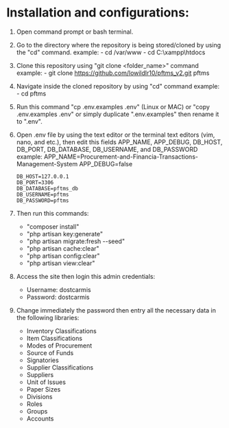 # Installation and configurations:

1. Open command prompt or bash terminal.
1. Go to the directory where the repository is being stored/cloned by using 
   the "cd" command.
     example: 
       - cd /var/www
       - cd C:\xampp\htdocs
        
2. Clone this repository using "git clone <URL> <folder_name>" command
     example: 
       - git clone https://github.com/lowildlr10/pftms_v2.git pftms
   
3. Navigate inside the cloned repository by using "cd" command
     example:
       - cd pftms
        
4. Run this command "cp .env.examples .env" (Linux or MAC) or 
   "copy .env.examples .env" or simply duplicate ".env.examples"
   then rename it to ".env".
  
5. Open .env file by using the text editor or the terminal text 
   editors (vim, nano, and etc.), then edit this fields APP_NAME,
   APP_DEBUG, DB_HOST, DB_PORT, DB_DATABASE, DB_USERNAME, and 
   DB_PASSWORD
     example:
       APP_NAME=Procurement-and-Financia-Transactions-Management-System
       APP_DEBUG=false
       
       DB_HOST=127.0.0.1
       DB_PORT=3306
       DB_DATABASE=pftms_db
       DB_USERNAME=pftms
       DB_PASSWORD=pftms
       
 6. Then run this commands:
      - "composer install"
      - "php artisan key:generate"
      - "php artisan migrate:fresh --seed"
      - "php artisan cache:clear"
      - "php artisan config:clear"
      - "php artisan view:clear"
      
 7. Access the site then login this admin credentials:
      - Username: dostcarmis
      - Password: dostcarmis
      
8. Change immediately the password then entry all the
   necessary data in the following libraries:
     - Inventory Classifications
     - Item Classifications
     - Modes of Procurement
     - Source of Funds
     - Signatories
     - Supplier Classifications
     - Suppliers
     - Unit of Issues
     - Paper Sizes
     - Divisions
     - Roles
     - Groups
     - Accounts

